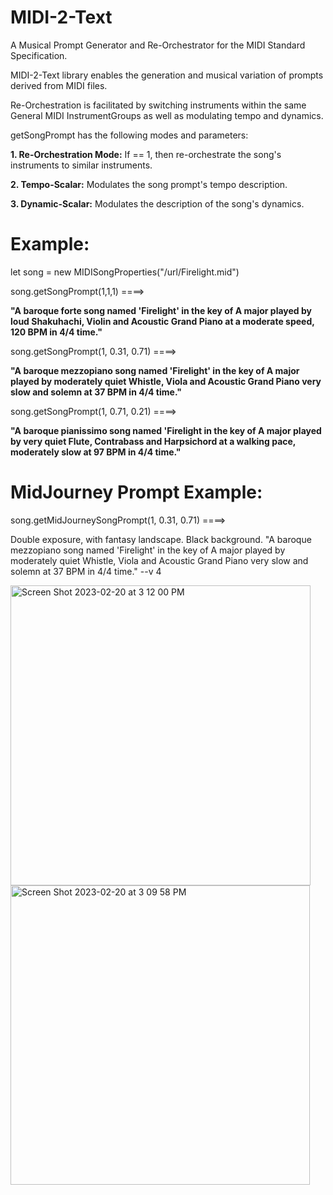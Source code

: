 # MIDI-2-Text
A Musical Prompt Generator and Re-Orchestrator for the MIDI Standard Specification.

MIDI-2-Text library enables the generation and musical variation of prompts derived from MIDI files.

Re-Orchestration is facilitated by switching instruments within the same General MIDI InstrumentGroups as well as modulating tempo and dynamics.
    
getSongPrompt has the following modes and parameters:

**1. Re-Orchestration Mode:** If == 1, then re-orchestrate the song's instruments to similar instruments.

**2. Tempo-Scalar:** Modulates the song prompt's tempo description.

**3. Dynamic-Scalar:** Modulates the description of the song's dynamics.

# Example:

let song = new MIDISongProperties("/url/Firelight.mid")

song.getSongPrompt(1,1,1)  ====>

**"A baroque forte song named 'Firelight' in the key of A major played by loud Shakuhachi, Violin and Acoustic Grand Piano at a moderate speed, 120 BPM in 4/4 time."**

song.getSongPrompt(1, 0.31, 0.71)  ====>

**"A baroque mezzopiano song named 'Firelight' in the key of A major played by moderately quiet Whistle, Viola and Acoustic Grand Piano very slow and solemn at 37 BPM in 4/4 time."**

song.getSongPrompt(1, 0.71, 0.21)  ====>

**"A baroque pianissimo song named 'Firelight in the key of A major played by very quiet Flute, Contrabass and Harpsichord at a walking pace, moderately slow at 97 BPM in 4/4 time."**

# MidJourney Prompt Example:

song.getMidJourneySongPrompt(1, 0.31, 0.71)  ====>

Double exposure, with fantasy landscape. Black background. "A baroque mezzopiano song named 'Firelight' in the key of A major played by moderately quiet Whistle, Viola and Acoustic Grand Piano very slow and solemn at 37 BPM in 4/4 time." --v 4 

<img width="480" alt="Screen Shot 2023-02-20 at 3 12 00 PM" src="https://user-images.githubusercontent.com/44890312/220211319-85f018a2-08d7-455d-840c-013a84c09b26.png">


<img width="479" alt="Screen Shot 2023-02-20 at 3 09 58 PM" src="https://user-images.githubusercontent.com/44890312/220211215-9cf05027-2f08-46a9-b092-dc40ef895b74.png">


